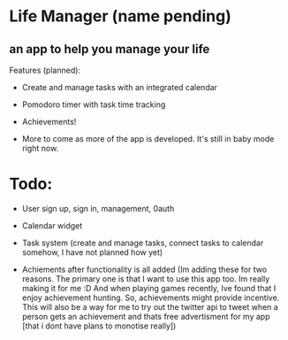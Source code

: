 # Life Manager (name pending)
## an app to help you manage your life

Features (planned):

 - Create and manage tasks with an integrated calendar

 - Pomodoro timer with task time tracking

 - Achievements!

 - More to come as more of the app is developed. It's still in baby mode right now.

 # Todo:

 - User sign up, sign in, management, 0auth

 - Calendar widget

 - Task system (create and manage tasks, connect tasks to calendar somehow, I have not planned how yet)

 - Achiements after functionality is all added (Im adding these for two reasons. The primary one is that I want to use this app too. Im really making it for me :D And when playing games recently, Ive found that I enjoy achievement hunting. So, achievements might provide incentive. This will also be a way for me to try out the twitter api to tweet when a person gets an achievement and thats free advertisment for my app [that i dont have plans to monotise really])